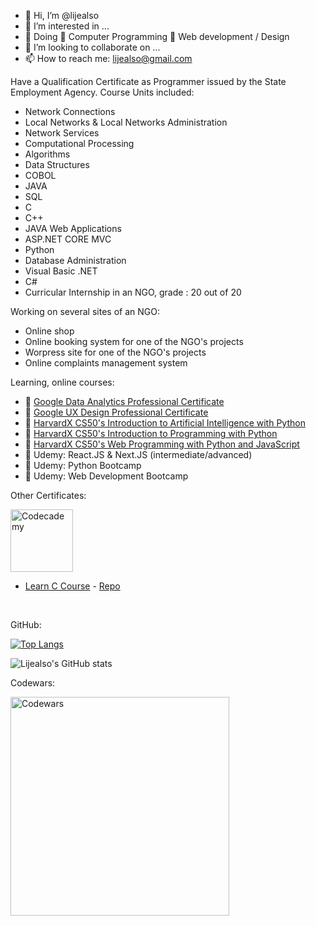 - 👋 Hi, I’m @lijealso
- 👀 I’m interested in ...
- 🌱 Doing
     🌱 Computer Programming
     🌱 Web development / Design
- 💞️ I’m looking to collaborate on ...
- 📫 How to reach me: lijealso@gmail.com

Have a Qualification Certificate as Programmer issued by the State Employment Agency.
Course Units included:
- Network Connections
- Local Networks & Local Networks Administration
- Network Services
- Computational Processing
- Algorithms
- Data Structures
- COBOL
- JAVA
- SQL
- C
- C++
- JAVA Web Applications
- ASP.NET CORE MVC
- Python
- Database Administration
- Visual Basic .NET
- C#
- Curricular Internship in an NGO, grade : 20 out of 20

Working on several sites of an NGO:
- Online shop
- Online booking system for one of the NGO's projects
- Worpress site for one of the NGO's projects
- Online complaints management system

Learning, online courses:
- 🌱 [Google Data Analytics Professional Certificate](https://www.coursera.org/professional-certificates/google-data-analytics)
- 🌱 [Google UX Design Professional Certificate](https://www.coursera.org/professional-certificates/google-ux-design)
- 🌱 [HarvardX CS50's Introduction to Artificial Intelligence with Python](https://www.edx.org/course/cs50s-introduction-to-artificial-intelligence-with-python)
- 🌱 [HarvardX CS50's Introduction to Programming with Python](https://www.edx.org/course/cs50s-introduction-to-programming-with-python)
- 🌱 [HarvardX CS50's Web Programming with Python and JavaScript](https://www.edx.org/course/cs50s-web-programming-with-python-and-javascript)  
- 🌱 Udemy: React.JS & Next.JS (intermediate/advanced)
- 🌱 Udemy: Python Bootcamp
- 🌱 Udemy: Web Development Bootcamp
   
Other Certificates:
<p align="left"><img src="https://img.shields.io/badge/Codecademy-FFF0E5?style=for-the-badge&logo=codecademy&logoColor=303347" width="100" title="Codecademy"></p>

- [Learn C Course](https://www.codecademy.com/profiles/lijealso/certificates/8c3029c4a6e5894e74da756e3a7c0ae3) - [Repo](https://github.com/lijealso/codecademy-c)
<br>

GitHub:

[![Top Langs](https://github-readme-stats.vercel.app/api/top-langs/?username=lijealso&layout=compact&langs_count=10)](https://github.com/lijealso)

![Lijealso's GitHub stats](https://github-readme-stats.vercel.app/api?username=lijealso&show_icons=true&theme=radical&count_private=true)

Codewars:
<p align="left">
  <img src="https://www.codewars.com/users/lijealso/badges/large" width="350" title="Codewars">
</p>

<!---
lijealso/lijealso is a ✨ special ✨ repository because its `README.md` (this file) appears on your GitHub profile.
You can click the Preview link to take a look at your changes.
--->
